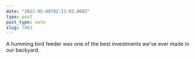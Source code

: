 ```yaml
---
date: "2022-05-08T02:11:03.000Z"
type: post 
post_type: note
slug: 7863
---
```

A humming bird feeder was one of the best investments we’ve ever made in our backyard. 
